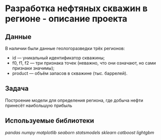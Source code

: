 # Разработка нефтяных скважин в регионе - описание проекта


## Данные

В наличии были данные геологоразведки трёх регионов:

- id — уникальный идентификатор скважины;
- f0, f1, f2 — три признака точек (неважно, что они означают, но сами признаки значимы);
- product — объём запасов в скважине (тыс. баррелей).

## Задача

Построение модели для определения региона, где добыча нефти принесёт наибольшую прибыль

## Используемые библиотеки
*pandas* *numpy* *matplotlib* *seaborn* *statsmodels* *sklearn* *catboost* *lightgbm* 
